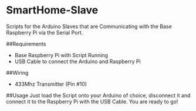 # SmartHome-Slave
Scripts for the Arduino Slaves that are Communicating with the Base Raspberry Pi via the Serial Port.

##Requirements
- Base Raspberry Pi with Script Running
- USB Cable to connect the Arduino and Raspberry Pi

##Wiring
- 433Mhz Transmitter (Pin \#10) 

##Usage
Just load the Script onto your Arduino of choice, disconnect it and connect it to the Raspberry Pi with the USB Cable. You are ready to go!
